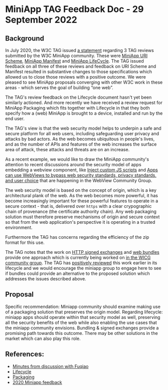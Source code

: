 # MiniApp TAG Feedback Doc - 29 September 2022

## Background

In July 2020, the W3C TAG issued [a statement](https://github.com/w3ctag/design-reviews/blob/main/reviews/miniapps_feedback.md) regarding 3 TAG reviews submitted by the W3C MiniApp community. These were [MiniApp URI Scheme](https://github.com/w3ctag/design-reviews/issues/478), [MiniApp Manifest](https://github.com/w3ctag/design-reviews/issues/524) and [MiniApp LifeCycle](https://github.com/w3ctag/design-reviews/issues/523).  The TAG issued feedback on all three of these reviews and feedback on URI Scheme and Manifest resulted in substantive changes to those specifications which allowed us to close those reviews with a positive outcome. We were pleased to see MiniApp proposals converging with other W3C work in these areas - which serves the goal of building “one web”.

The TAG's review feedback on the Lifecycle document hasn't yet been similarly actioned. And more recently we have received a review request for MiniApp Packaging which fits together with Lifecycle in that they both specify how a (web) MiniApp is brought to a device, installed and run by the end user.

The TAG's view is that the web security model helps to underpin a safe and secure platform for all web users, including safeguarding user privacy and attacks by bad actors.  As the web becomes ubiquitous in people's lives, and as the number of APIs and features of the web increases the surface area of attack, these attacks and threats are on an increase.  

As a recent example, we would like to draw the MiniApp community's attention to recent discussions around the security model of apps embedding a webview component, like [Inject custom JS scripts](https://github.com/WebView-CG/usage-and-challenges/issues/36) and [Apps can use WebViews to bypass web security standards, privacy standards, and user choice](https://github.com/WebView-CG/usage-and-challenges/issues/36) that are happening in the WebView Community Group. 

The web security model is based on the concept of origin, which is a key architectural plank of the web.  As the web becomes more powerful, it has become increasingly important for these powerful features to operate in a secure context - that is, delivered over `https` with a clear crypographic chain of provenance (the certificate authority chain).  Any web packaging solution must therefore preserve mechanisms of origin and secure context so that from the web application's perspective it is operating in a trusted environment.

Furthermore the TAG has concerns regarding the efficiency of the zip format for this use.

The TAG notes that the work on [HTTP signed exchanges](https://wicg.github.io/webpackage/draft-yasskin-http-origin-signed-responses.html) and [web bundles](https://wicg.github.io/webpackage/draft-yasskin-wpack-bundled-exchanges.html) provide one approach which is currently being worked on [in the WICG community group](https://github.com/WICG/webpackage). The TAG has [positively reviewed](https://github.com/w3ctag/design-reviews/issues/235) this work earlier in its lifecycle and we would encourage the miniapp group to engage here to see if bundles could provide an alternative to the proposed solution which addresses the issues described above.

## Proposal

Specific recommendation: Miniapp community should examine making use of a packaging solution that preserves the origin model. Regarding lifecycle: miniapp apps should operate within that security model as well, preserving all the security benefits of the web while also enabling the use cases that the miniapp community envisions.  Bundling & signed exchanges provide a promising path towards this outcome. There may be other solutions in the market which can also play this role.

## References:
* [Minutes from discussion with Fuqiao](https://github.com/w3ctag/meetings/blob/gh-pages/2022/telcons/08-29-minutes.md#second-half--mini-app-discussion-with-guests-1)
* [Lifecycle](https://github.com/w3ctag/design-reviews/issues/523)
* [Packaging](https://github.com/w3ctag/design-reviews/issues/762)
* [2020 Miniapp feedback](https://github.com/w3ctag/design-reviews/blob/main/reviews/miniapps_feedback.md)
